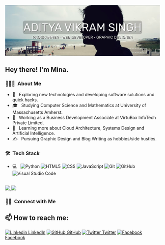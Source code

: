 <img src="https://raw.githubusercontent.com/AVS1508/AVS1508/master/assets/Aditya%20Vikram%20Singh%20Banner.png">

<h2> Hey there! I'm Mina.</h2>

<h3> 👨🏻‍💻 &nbsp;About Me </h3>

- 🤔 &nbsp; Exploring new technologies and developing software solutions and quick hacks.
- 🎓 &nbsp; Studying Computer Science and Mathematics at University of Massachusetts Amherst.
- 💼 &nbsp; Working as a Business Development Associate at VirtuBox InfoTech Private Limited.
- 🌱 &nbsp; Learning more about Cloud Architecture, Systems Design and Artificial Intelligence.
- ✍️ &nbsp; Pursuing Graphic Design and Blog Writing as hobbies/side hustles.

<h3> 🛠 &nbsp;Tech Stack</h3>

- 💻 &nbsp;
  ![Python](https://img.shields.io/badge/-Python-333333?style=flat&logo=python)
  ![HTML5](https://img.shields.io/badge/-HTML5-333333?style=flat&logo=HTML5)
  ![CSS](https://img.shields.io/badge/-CSS-333333?style=flat&logo=CSS3&logoColor=1572B6)
  ![JavaScript](https://img.shields.io/badge/-JavaScript-333333?style=flat&logo=javascript)
  ![Git](https://img.shields.io/badge/-Git-333333?style=flat&logo=git)
  ![GitHub](https://img.shields.io/badge/-GitHub-333333?style=flat&logo=github)
  ![Visual Studio Code](https://img.shields.io/badge/-Visual%20Studio%20Code-333333?style=flat&logo=visual-studio-code&logoColor=007ACC)
<br/>

<a href="https://github.com/AVS1508">
  <img height="180em" src="https://github-readme-stats.vercel.app/api?username=menaaziz27&theme=buefy&show_icons=true" />
  <img height="180em" src="https://github-readme-stats.vercel.app/api/top-langs/?username=menaaziz27&theme=buefy&layout=compact" />
</a>

<br/>

<h3> 🤝🏻 &nbsp;Connect with Me </h3>

## 📫 How to reach me: 
[![Linkedin](https://i.stack.imgur.com/gVE0j.png) LinkedIn](https://www.linkedin.com/in/mena-aziz-588136161/) [![GitHub](https://i.stack.imgur.com/tskMh.png) GitHub](https://github.com/menaaziz27) [![Twitter](http://i.imgur.com/wWzX9uB.png) Twitter](https://twitter.com/mena_aziz99) [![Facebook](http://i.imgur.com/fep1WsG.png) Facebook](https://www.facebook.com/3azooz.ellazooz)
<!--
⭐️ From [AVS1508](https://github.com/AVS1508)
